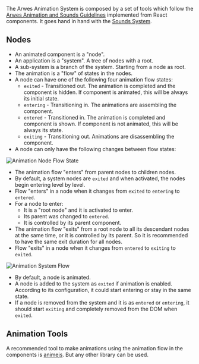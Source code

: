 The Arwes Animation System is composed by a set of tools which follow the
[Arwes Animation and Sounds Guidelines](../guidelines/animation-and-sounds.md)
implemented from React components. It goes hand in hand with the [Sounds System](../sounds/sounds-management-system.md).

## Nodes

- An animated component is a "node".
- An application is a "system". A tree of nodes with a root.
- A sub-system is a branch of the system. Starting from a node as root.
- The animation is a "flow" of states in the nodes.
- A node can have one of the following four animation flow states:
  - `exited` - Transitioned out. The animation is completed and the component
  is hidden. If component is animated, this will be always its initial state.
  - `entering` - Transitioning in. The animations are assembling the component.
  - `entered` - Transitioned in. The animation is completed and component
  is shown. If component is not animated, this will be always its state.
  - `exiting` - Transitioning out. Animations are disassembling the component.
- A node can only have the following changes between flow states:

![Animation Node Flow State](./animation-node-flow-state.png)

- The animation flow "enters" from parent nodes to children nodes.
- By default, a system nodes are `exited` and when activated, the nodes begin
entering level by level.
- Flow "enters" in a node when it changes from `exited` to `entering` to `entered`.
- For a node to enter:
  - It is a "root node" and it is activated to enter.
  - Its parent was changed to `entered`.
  - It is controlled by its parent component.
- The animation flow "exits" from a root node to all its descendant nodes at
the same time, or it is controlled by its parent. So it is recommended to have
the same exit duration for all nodes.
- Flow "exits" in a node when it changes from `entered` to `exiting` to `exited`.

![Animation System Flow](./animation-system-flow.png)

- By default, a node is animated.
- A node is added to the system as `exited` if animation is enabled. According
to its configuration, it could start entering or stay in the same state.
- If a node is removed from the system and it is as `entered` or `entering`,
it should start `exiting` and completely removed from the DOM when `exited`.

## Animation Tools

A recommended tool to make animations using the animation flow in the components
is [animejs](https://animejs.com). But any other library can be used.
